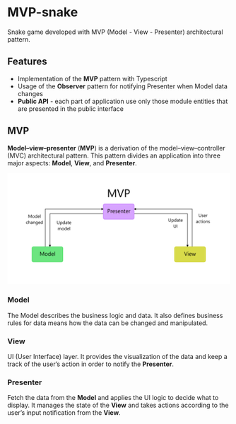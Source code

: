 # MVP-snake
Snake game developed with MVP (Model  - View - Presenter) architectural pattern.

## Features

 - Implementation of the **MVP** pattern with Typescript
 - Usage of the **Observer** pattern for notifying Presenter when Model data changes
 - **Public API** - each part of application use only those module entities that are presented in the public interface 

## MVP
**Model–view–presenter** (**MVP**) is a derivation of the model–view–controller (MVC) architectural pattern. This pattern divides an application into three major aspects: **Model**, **View**, and **Presenter**.

![MVP scheme](https://github.com/White11010/MVP-snake/blob/main/blob/MVP.svg)

### Model

The Model describes the business logic and data. It also defines business rules for data means how the data can be changed and manipulated.

### View

UI (User Interface) layer. It provides the visualization of the data and keep a track of the user’s action in order to notify the **Presenter**.

### Presenter

Fetch the data from the **Model** and applies the UI logic to decide what to display. It manages the state of the **View** and takes actions according to the user’s input notification from the **View**.
